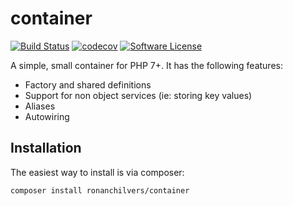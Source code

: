 # container

[![Build Status](https://travis-ci.org/ronanchilvers/container.svg?branch=master)](https://travis-ci.org/ronanchilvers/container)
[![codecov](https://codecov.io/gh/ronanchilvers/container/branch/master/graph/badge.svg)](https://codecov.io/gh/ronanchilvers/container)
[![Software License](https://img.shields.io/badge/license-MIT-brightgreen.svg?style=flat-square)](LICENSE.md)

A simple, small container for PHP 7+. It has the following features:

* Factory and shared definitions
* Support for non object services (ie: storing key values)
* Aliases
* Autowiring

## Installation

The easiest way to install is via composer:

```
composer install ronanchilvers/container
```
